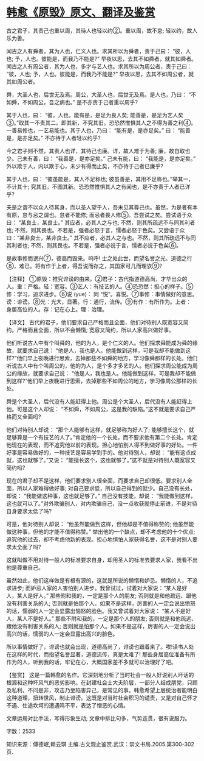 # [韩愈《原毁》原文、翻译及鉴赏](https://www.vrrw.net/wx/14095.html)

古之君子，其责己也重以周，其待人也轻以约②。重以周，故不怠; 轻以约，故人乐为善。

闻古之人有舜者，其为人也，仁义人也。求其所以为舜者，责于己曰： “彼，人也; 予，人也。彼能是，而我乃不能是?” 早夜以思，去其不如舜者，就其如舜者。闻古之人有周公者，其为人也，多才与艺人也。求其所以为周公者，责于己曰： “彼，人也; 予，人也。彼能是，而我乃不能是?” 早夜以思，去其不如周公者，就其如周公者。

舜，大圣人也，后世无及焉。周公，大圣人也，后世无及焉。是人也，乃曰： “不如舜，不如周公，吾之病也。” 是不亦责于己者重以周乎?

其于人也，曰： “彼，人也，能有是，是足为良人矣; 能善是，是足为艺人矣③。”取其一不责其二。即其新，不究其旧。恐恐然惟惧其人之不得为善之利④。一善易修也，一艺易能也。其于人也，乃曰： “能有是，是亦足矣。” 曰： “能善是，是亦足矣。” 不亦待于人者轻以约乎?

今之君子则不然，其责人也详，其待己也廉。详，故人难于为善; 廉，故自取也少。己未有善，曰： “我善是，是亦足矣。” 己未有能，曰： “我能是，是亦足矣。” 外以欺于人，内以欺于心，未少有得而止矣，不亦待于己者已廉乎?

其于人也，曰： “彼虽能是，其人不足称也; 彼虽善是，其用不足称也。”举其一，不计其十; 究其旧，不图其新。恐恐然惟惧其人之有闻也，是不亦责于人者已详乎?

夫是之谓不以众人待其身，而以圣人望于人，吾未见其尊己也。虽然，为是者有本有原，怠与忌之谓也。怠者不能修; 而忌者畏人修⑤。吾尝试之矣。尝试语于众曰： “某良士，某良士。” 其应者，必其人之与也; 不然，则其所疏远不与同其利者也; 不然，则其畏也。不若是，强者必怒于言，懦者必怒于色矣。又尝语于众曰：“某非良士，某非良士。” 其不应者，必其人之与也。不然，则其所疏远不与同其利者也; 不然，则其畏也。不若是，强者必说于言，懦者必说于色矣⑥。

是故事修而谤兴⑦，德高而毁来。呜呼! 士之处此世，而望名誉之光、道德之行⑧，难已。将有作于上者，得吾说而存之，其国家可几而理欤⑨?



【注释】 ①原毁：推究诽谤的由来。②君子：古代指道德高尚，才华出众的人。重：严格。轻：宽容。③艺人：有技艺的人。④恐恐然：担心的样子。⑤修：学习，追求进步。⑥说 (yue)： 同 “悦”。喜悦。⑦事修：事情做好的意思。谤：诽谤。⑧光：光大，显著。行：通行，流传。⑨有作：有所作为。上者： 身居高位的人。存：记在心上。理：治理。

【译文】 古代的君子，他们要求自己严格而且全面，他们对待别人既宽容又简约。严格而且全面，所以不会懒惰; 宽容又简约，所以人家高兴做好事。

他们听说古人中有个叫舜的，他的为人，是个仁义的人。他们探求舜能成为舜的缘故，就要求自己说： “他是人，我也是人。他能做到这样，可是我却不能做到这样?”他们早上夜晚进行思索，去掉那些不如舜的地方，学习像舜那样的长处。他们听说古人中有个叫周公的，他的为人，是个多才多艺的人。他们探求周公能成为周公的缘故，就要求自己说： “他是人，我也是人。他能做到这样，可是我却不能做到这样?”他们早上夜晚进行思索，去掉那些不如周公的地方，学习像周公那样的长处。

舜是个大圣人，后代没有人能赶得上他。周公是个大圣人，后代没有人能赶得上他。可是这个人却说： “不如舜，不如周公，这是我的缺陷。”这不就是要求自己严格而又全面吗?

他们对待别人却说： “那个人能够有这样，就足够称为好人了; 能够擅长这个，就足够算是一个有技艺的人了。”肯定他的一个长处，而不要求他有第二个长处。肯定他现在的表现，而不追究他以前的表现。担心地怕别人得不到做好事的好处。一件好事是容易做好的，一种技艺是容易学到手的。他对待别人，却说： “能有这点成就，这也就够了。”又说： “能擅长这个，这也就够了。”这不就是对待别人既宽容又简约吗?

现在的君子却不是这样，他们要求别人很全面，而要求自己却很低。要求别人全面，所以人家难得做好事; 对自己要求低，所以自己得到的就少。自己没有长处，却说： “我能做这种事，这也就足够了。” 自己没有技能，却说： “我能做到这样，这也就可以了。”对外欺骗别人，对内欺骗自己，没一点收获就停止前进，不是对待自身要求太低了吗?

可是，他对待别人却说： “他虽然能做到这样，但他却是不值得称赞的; 他虽然能做这种事，但他的才能不值得称赞。” 举出他的一个缺点，却不考虑他的十个优点; 追究他的过去，却不考虑他新的表现。担心地惧怕人家获得名誉，这不是对别人要求太全面了吗?

这就叫做不用对待一般人的标准要求自身，却用圣人的标准去要求人家，我看不出他是尊重自己。

虽然如此，他们这样做是有根有源的，这就是所说的懒惰和妒忌。懒惰的人，不追求进步; 而妒忌人家的人害怕别人进步。我曾试过，试着对大家说：“某人是好人，某人是好人。” 那些附和我的，一定是那个人的朋友; 否则就是和他疏远、跟他没有利害关系的人; 否则就是怕那个人。如果不是这样，厉害的人一定会说出愤怒的话，懦弱的人一定会显露出恼怒的脸色。我又曾试着对大家说： “某人不是好人，某人不是好人。” 那些不附和我的，一定是那个人的朋友; 否则就是和他疏远、跟他没有利害关系的人; 否则就是怕那个人。如果不是这样，厉害的人一定会说出高兴的话，懦弱的人一定会显露出高兴的脸色。

所以事情做好了，诽谤也就会出现，道德高尚了，诽谤也跟着来了。唉!读书人处在这样的时代，而指望名誉显著，道德流传，真是太难了! 那些身居高位准备有所作为的人，听到我的话，牢记在心，大概国家差不多就可以治理好了吧。

【鉴赏】 这是一篇韩愈的名作。它深刻地分析了当时社会一般人好说别人坏话的根源和这种坏风气的恶劣影响。在封建社会士大夫阶层，一部分人结成朋党，只顾及私利，不问是非，攻击乃至陷害异己，是常见的事。韩愈希望上层统治者能明白这种道理，扭转世风，制止诽谤。这既是对当时社会积习的谴责，又是对自己怀才不遇、仕途坎坷的遭遇鸣不平，表达了憎恶的心情。

文章运用对比手法，写得形象生动; 文章中排比句多，气势连贯，很有说服力。

字数：2533

知识来源：傅德岷,赖云琪 主编.古文观止鉴赏.武汉：崇文书局.2005.第300-302页.

